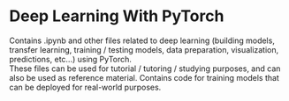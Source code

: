 # Deep Learning With PyTorch
Contains .ipynb and other files related to deep learning (building models, transfer learning, training / testing models, data preparation, visualization, predictions, etc...) using PyTorch. <br />
These files can be used for tutorial / tutoring / studying purposes, and can also be used as reference material. Contains code for training models that can be deployed for real-world purposes.
